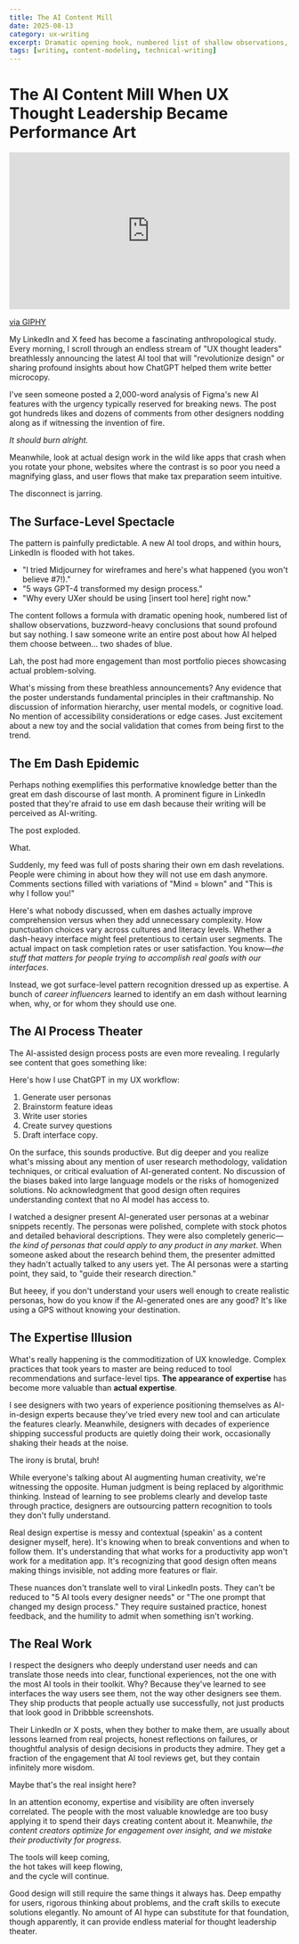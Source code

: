 ```yaml
---
title: The AI Content Mill
date: 2025-08-13
category: ux-writing
excerpt: Dramatic opening hook, numbered list of shallow observations, buzzword-heavy conclusions that sound profound but say nothing. What do you expect from this?
tags: [writing, content-modeling, technical-writing]
---
```


# The AI Content Mill When UX Thought Leadership Became Performance Art

<div style="width:100%;height:0;padding-bottom:56%;position:relative;"><iframe src="https://giphy.com/embed/1nRxQO9QuW266VfV1r" width="100%" height="100%" style="position:absolute" frameBorder="0" class="giphy-embed" allowFullScreen></iframe></div><p><a href="https://giphy.com/gifs/mykemetzger-myke-metzger-public-speaker-global-dream-builder-1nRxQO9QuW266VfV1r">via GIPHY</a></p>
My LinkedIn and X feed has become a fascinating anthropological study. Every morning, I scroll through an endless stream of "UX thought leaders" breathlessly announcing the latest AI tool that will "revolutionize design" or sharing profound insights about how ChatGPT helped them write better microcopy.

I've seen someone posted a 2,000-word analysis of Figma's new AI features with the urgency typically reserved for breaking news. The post got hundreds likes and dozens of comments from other designers nodding along as if witnessing the invention of fire.

_It should burn alright._

Meanwhile, look at actual design work in the wild like apps that crash when you rotate your phone, websites where the contrast is so poor you need a magnifying glass, and user flows that make tax preparation seem intuitive.

The disconnect is jarring.

## The Surface-Level Spectacle

The pattern is painfully predictable. A new AI tool drops, and within hours, LinkedIn is flooded with hot takes.

- "I tried Midjourney for wireframes and here's what happened (you won't believe #7!)."
- "5 ways GPT-4 transformed my design process."
- "Why every UXer should be using [insert tool here] right now."

The content follows a formula with dramatic opening hook, numbered list of shallow observations, buzzword-heavy conclusions that sound profound but say nothing. I saw someone write an entire post about how AI helped them choose between... two shades of blue.

Lah, the post had more engagement than most portfolio pieces showcasing actual problem-solving.

What's missing from these breathless announcements? Any evidence that the poster understands fundamental principles in their craftmanship. No discussion of information hierarchy, user mental models, or cognitive load. No mention of accessibility considerations or edge cases. Just excitement about a new toy and the social validation that comes from being first to the trend.

## The Em Dash Epidemic

Perhaps nothing exemplifies this performative knowledge better than the great em dash discourse of last month. A prominent figure in LinkedIn posted that they're afraid to use em dash because their writing will be perceived as AI-writing.

The post exploded.

What.

Suddenly, my feed was full of posts sharing their own em dash revelations. People were chiming in about how they will not use em dash anymore. Comments sections filled with variations of "Mind = blown" and "This is why I follow you!"

Here's what nobody discussed, when em dashes actually improve comprehension versus when they add unnecessary complexity. How punctuation choices vary across cultures and literacy levels. Whether a dash-heavy interface might feel pretentious to certain user segments. The actual impact on task completion rates or user satisfaction. You know—_the stuff that matters for people trying to accomplish real goals with our interfaces_.

Instead, we got surface-level pattern recognition dressed up as expertise. A bunch of _career influencers_ learned to identify an em dash without learning when, why, or for whom they should use one.

## The AI Process Theater

The AI-assisted design process posts are even more revealing. I regularly see content that goes something like:

Here's how I use ChatGPT in my UX workflow:
1) Generate user personas
2) Brainstorm feature ideas
3) Write user stories
4) Create survey questions
5) Draft interface copy.

On the surface, this sounds productive. But dig deeper and you realize what's missing about any mention of user research methodology, validation techniques, or critical evaluation of AI-generated content. No discussion of the biases baked into large language models or the risks of homogenized solutions. No acknowledgment that good design often requires understanding context that no AI model has access to.

I watched a designer present AI-generated user personas at a webinar snippets recently. The personas were polished, complete with stock photos and detailed behavioral descriptions. They were also completely generic—_the kind of personas that could apply to any product in any market_. When someone asked about the research behind them, the presenter admitted they hadn't actually talked to any users yet. The AI personas were a starting point, they said, to "guide their research direction."

But heeey, if you don't understand your users well enough to create realistic personas, how do you know if the AI-generated ones are any good? It's like using a GPS without knowing your destination.

## The Expertise Illusion

What's really happening is the commoditization of UX knowledge. Complex practices that took years to master are being reduced to tool recommendations and surface-level tips. **The appearance of expertise** has become more valuable than **actual expertise**.

I see designers with two years of experience positioning themselves as AI-in-design experts because they've tried every new tool and can articulate the features clearly. Meanwhile, designers with decades of experience shipping successful products are quietly doing their work, occasionally shaking their heads at the noise.

The irony is brutal, bruh!

While everyone's talking about AI augmenting human creativity, we're witnessing the opposite. Human judgment is being replaced by algorithmic thinking. Instead of learning to see problems clearly and develop taste through practice, designers are outsourcing pattern recognition to tools they don't fully understand.

Real design expertise is messy and contextual (speakin' as a content designer myself, here). It's knowing when to break conventions and when to follow them. It's understanding that what works for a productivity app won't work for a meditation app. It's recognizing that good design often means making things invisible, not adding more features or flair.

These nuances don't translate well to viral LinkedIn posts. They can't be reduced to "5 AI tools every designer needs" or "The one prompt that changed my design process." They require sustained practice, honest feedback, and the humility to admit when something isn't working.

## The Real Work

I respect the designers who deeply understand user needs and can translate those needs into clear, functional experiences, not the one with the most AI tools in their toolkit. Why? Because they've learned to see interfaces the way users see them, not the way other designers see them. They ship products that people actually use successfully, not just products that look good in Dribbble screenshots.

Their LinkedIn or X posts, when they bother to make them, are usually about lessons learned from real projects, honest reflections on failures, or thoughtful analysis of design decisions in products they admire. They get a fraction of the engagement that AI tool reviews get, but they contain infinitely more wisdom.

Maybe that's the real insight here?

In an attention economy, expertise and visibility are often inversely correlated. The people with the most valuable knowledge are too busy applying it to spend their days creating content about it. Meanwhile, _the content creators optimize for engagement over insight, and we mistake their productivity for progress_.

The tools will keep coming,  
the hot takes will keep flowing,  
and the cycle will continue.

Good design will still require the same things it always has. Deep empathy for users, rigorous thinking about problems, and the craft skills to execute solutions elegantly. No amount of AI hype can substitute for that foundation, though apparently, it can provide endless material for thought leadership theater.